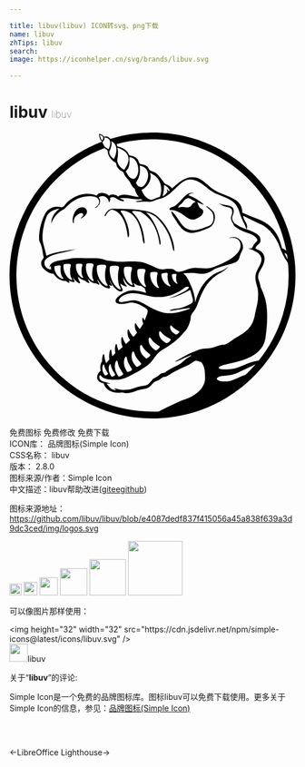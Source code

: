 ```yaml
---

title: libuv(libuv) ICON转svg、png下载
name: libuv
zhTips: libuv
search: 
image: https://iconhelper.cn/svg/brands/libuv.svg

---
```


# libuv  <small style="font-size: 60%;font-weight: 100">libuv</small>

<div id="svg" class="svg-wrap">
<svg role="img" viewBox="0 0 24 24" xmlns="http://www.w3.org/2000/svg"><title>libuv icon</title><path d="M20.534 19.21c-.573.117-1.183.506-1.656.594-1.044.193-1.66.007-1.108-.22.8-.332 3.44-.415 3.716-2.374.276-1.96.083-2.843-.055-3.34a7.179 7.179 0 0 0-.351-.891 3.633 3.633 0 0 0-.134-.523 1.66 1.66 0 0 1-.074-.228s-.034-.241.076-.476c.098-.208.433-.659.456-1.095v-.08a.762.762 0 0 0-.008-.087l-.002-.026a.802.802 0 0 0-.374-.542c-.123-.082-.29-.107-.382-.224.073-.23.306-.313.404-.501.06-.167.011-.343-.081-.503-.178-.2-.528-.372-.842-.49-.393-.147-.792-.264-1.062-.475-.285-.152-.477-.445-.302-.833a.703.703 0 0 0 .064-.3v-.028c-.001-.02-.004-.037-.006-.055a.538.538 0 0 0-.008-.042l-.006-.024-.008-.027c-.072-.243-.453-.31-.59-.323-.307-.027-.506-.111-.67-.163.132.069.264.16.433.228.106.044.26.07.389.112 0 0 .239.048.304.214a.59.59 0 0 1 0 .403l-.01.027c-.024.073-.05.143-.056.215-.022.286.153.434.246.673.167.159.406.324.736.473.298.134.653.215.874.348.127.077.36.263.354.399-.004.104-.195.245-.272.348-.056.074-.083.171-.132.24-.043.069-.099.112-.162.112-.083 0-.271.032-.147.041.124.01.446.161.446.161.435.18.727.514.567.99-.134.399-.442.732-.463 1.17-.023.467.19.85.218 1.22.046.623-.043 1.051-.164 1.52-.056.218-.086.434-.136.647-.213.906-.76 1.299-1.5 1.718-.322.181-.666.516-1.01.622-.056.017-.141-.009-.192 0-.317.057-.602.215-.927.274-.306.057-.628.03-.991.121-.184.066-.42.165-.559.223-.213.097-.422.199-.631.3l-.693.396s-.386.224.042.059c.344-.134 1.527-.722 1.031-.377-.342.172-.527.416-.83.624 0 0-1.016.504-1.169.645-.167.155-.372.069-.507.22a1.19 1.19 0 0 1-.49.332c-.138.046-.294.35-.506.506-.211.156-.671.11-1.076.285a2.373 2.373 0 0 1-.824.177c-.04.004-.08.006-.116.007H9.56a1.553 1.553 0 0 1-.556-.096c-.169-.062-.231-.03-.193-.01.038.02.148.124.148.124-.472 0-.601-.315-.819-.548.1-.014.381.055.238-.028-.283-.135-.827-.145-.838-.47-.008-.255.11-.2.11-.2.197.346.809.38 1.254.375.83-.01 1.393-.466 1.937-.723a9.87 9.87 0 0 0 .382-.246v.004c.171-.112.345-.22.492-.355.256-.236.429-.543.655-.804a.697.697 0 0 1 .146-.153c.064-.06.132-.115.208-.164l.003.006.03-.02-.006-.01c.548-.311 1.058-.655 1.489-1.072l.003-.005c.062-.056.386-.418.542-.593.185-.246.318-.557.395-.87.028-.114.01-.251.054-.374.069-.19.242-.36.355-.548.117-.195.195-.408.273-.622.341-.938.736-1.685 1.473-2.191.355-.244.787-.402 1.037-.772a1.665 1.665 0 0 1-.703.408c-.811.267-1.338.95-1.603 1.385a5.167 5.167 0 0 0-.477 1.22 4.06 4.06 0 0 0-.355-1.395c-.16-.37-.303-.761-.6-.996 0 0-.011.001-.058-.027-.046-.027.767-.048.767-.048.143.006.287.026.434.045a.373.373 0 0 1 .103.006c.447.079.91-.088 1.2-.298.15-.11.412-.197.628-.256.004-.01.025-.02.08-.03 0 0 .33-.104.682-.2a3.27 3.27 0 0 0 .533-.175.779.779 0 0 0 .187-.162c.104-.127.106-.28.192-.498.085-.217.216-.386.218-.573.006-.611-.573-1.098-1.2-.772.617-.16 1.056.142.982.723-.092.716-1.172 1.248-1.829 1.518-.26.107-.565.243-.873.274-.443.045-.846-.05-1.227-.025-.49.032-.815.291-1.228.324-.355.028-.307-.212-.615-.239-.063-.036-.257 0-.45-.01-.532.14-.874-.103-1.309-.299-.314-.141-.648-.27-.982-.299-.838-.07-1.348.046-2.033-.027-.193-.02-.594-.045-.784-.116-.593-.222-1.047-.141-1.69-.15-.469-.007-.903-.032-1.196.02-.08.014-.16.034-.245.05-.628.109-1.583.166-1.555.721.046-.032.033-.118.109-.124-.003.102-.006.204.027.274-.365-.01-.58-.262-.573-.548.012-.487.796-.69 1.337-.822.542-.13 1.105-.284 1.5-.348-.947.139-1.95.228-2.673.572a.778.778 0 0 1-.021-.108c-.058-.263-.183-.666-.27-1.058-.102-.451.055-1.242.055-1.242l.004.004c.065-.402.148-.58.228-.821.172-.513.726-.674 1.114-.723a1.742 1.742 0 0 0-.668.901c-.017.137-.03.264-.039.377.294-.914 1.113-1.256 1.113-1.256l.262-.283-.003.013c.452-.438 1.05-.777 1.809-.798.383-.01.845.09.844.466 0 .212-.167.392-.393.491a.311.311 0 0 0 .183-.019l.235-.263c.078-.192.07-.435-.06-.581.346-.296.884.036.845.428.101-.085.163-.247.094-.375.465-.273.726.39 1.194.235-.044-.133-.27-.106-.338-.217.612-.087 1.15.128 1.764.08.038.033.08.066.124.1-1.149.126-.215.126-.215.126.147-.014.5-.038.638-.014.225.04.37-.014.569-.092.004.009.024.008.036-.014.103-.041.222-.086.373-.127a.98.98 0 0 0 .174-.042l.024-.005.004-.004c.079-.027.153-.06.216-.09.58-.279 1.06-.934 1.554-1.278.819-.569 1.595.134 2.165.59l-.004.006c.143.098.332.218.537.344.537.233 1.245.437 1.623.811.302.299.405.684.535 1.083.122.373.357.702.49 1.12a.163.163 0 0 0 .05-.092c-.004-.036-.01-.073 0-.097l.008.007a1.047 1.047 0 0 0-.043-.249c-.112-.229-.309-.49-.285-.693 0 0 .697.36 1.488.718.273.123.522.326.74.559l.063-.002a.136.136 0 0 0-.004.065c.384.43.657.944.752 1.24a4.416 4.416 0 0 0 .16.412h.001c.014.025.023.05.032.074.115.247.227.448.258.503.1.124.181.285.268.42a11.375 11.375 0 0 1-2.465 8.17c-.09.011-.214.032-.378.066zm-.718 1.12c-.549.18-1.11.516-1.467.55-1.076.102-1.27-.376-.41-.455.325-.03.805-.067 1.188-.248.564-.269 1.142-.529 1.528-.722-.264.306-.544.598-.839.875zm-11.735.052c-.092.03-.092-.015-.092-.015s-.165-.236-.19-.456c-.026-.218.03-.412.084-.44.055-.03.067.097.112.256.045.16.268.49.268.49.032.067-.09.134-.182.165zm.575.1c-.105.036-.105-.016-.105-.016s-.189-.269-.217-.519c-.03-.247.036-.468.099-.5.063-.035.076.11.127.29.051.183.307.558.307.558.036.077-.105.153-.211.188zm.194-.697c-.036-.313.048-.593.129-.636.08-.043.098.14.162.37.065.231.39.706.39.706.046.098-.134.194-.27.238-.135.044-.134-.02-.134-.02s-.24-.34-.277-.658zm4.669-3.587c.056-.05.116.056.226.176.11.122.5.313.5.313.063.046-.062.162-.164.232-.1.07-.117.03-.117.03s-.287-.136-.396-.321c-.108-.183-.106-.379-.05-.43zm-.924.492c.069-.065.143.073.281.229.14.16.631.414.631.414.08.06-.076.21-.203.3-.127.091-.148.038-.148.038s-.359-.182-.495-.423c-.136-.237-.136-.493-.066-.558zm-.825 1.11c-.122-.256-.111-.52-.04-.584.07-.064.138.083.266.255.131.175.602.467.602.467.075.067-.084.215-.212.301-.128.087-.147.03-.147.03s-.344-.21-.469-.47zm-.754.63c-.102-.269-.075-.54-.003-.6.073-.06.128.097.24.28.115.189.55.522.55.522.069.075-.094.214-.224.292-.129.078-.142.018-.142.018s-.318-.24-.421-.512zm-1.017 1.654c-.136.041-.134-.021-.134-.021s-.23-.331-.257-.637c-.026-.304.066-.574.148-.614.082-.041.094.136.15.358.059.225.37.686.37.686.043.094-.14.186-.277.228zm.275-1.059c-.066-.304-.002-.59.08-.642.082-.054.116.124.205.34.089.218.48.646.48.646.058.09-.125.21-.267.273-.14.062-.145-.004-.145-.004s-.286-.305-.353-.613zm3.688-7.155s.08.013.043.126c-.035.112-.042.46.066.61.11.15-.075.093-.219-.059-.144-.15-.246-.43-.215-.619 0 0-.008-.08.325-.058zm-.51.921c.176.195-.092.143-.316-.049-.223-.191-.406-.565-.39-.834 0 0-.022-.11.447-.13 0 0 .114.007.079.17-.033.163.006.65.18.843zm-1.19 1.016c1.017.067 1.747-.286 2.264-.647.136-.095.316-.326.546-.174-.098.203-.358.337-.573.448-.377.195-.712.365-1.146.473.732-.112 1.253-.417 1.8-.697.068.14.143.423.192.662h.008s.05.133.034.264c.003.063-.01.116-.055.146a.23.23 0 0 1-.055.052c-.2.13-.794.42-1.27.455-.016 0-.03.003-.046.004l-.035.01-.001-.006c-.432.05-.711.228-.16.137.553-.091 1.736-.292 1.305-.13h.002c-.538.21-1.245.415-1.938.348-.448-.043-.91-.263-1.31-.473-.397-.21-.775-.485-1.2-.573-.323-.067-.59.027-.873.075-.188.032-.45.108-.563-.01-.048-.056-.01-.115-.01-.115.108-.266.421-.423.682-.498.819-.235 1.611.198 2.401.25zm.23-.891c.171.248-.126.148-.353-.105-.227-.253-.38-.71-.323-1.017 0 0-.01-.13.529-.08 0 0 .129.025.066.206-.064.182-.09.747.08.996zm-1.084-.119c.169.283-.146.159-.376-.132-.23-.29-.367-.802-.284-1.136 0 0-.002-.144.58-.064 0 0 .137.035.057.232-.08.196-.145.818.023 1.1zm-1.12-.156c.172.286-.147.164-.38-.13-.234-.292-.376-.812-.293-1.155 0 0-.003-.145.585-.072 0 0 .14.034.059.236-.08.2-.143.836.029 1.121zm-1.027.323c.212.37-.159.213-.441-.166-.283-.379-.472-1.053-.397-1.5 0 0-.011-.19.662-.099 0 0 .161.042.081.306-.08.263-.116 1.089.095 1.46zm-1.09-.275c.211.323-.16.2-.441-.128-.282-.328-.467-.927-.389-1.332 0 0-.01-.171.665-.12 0 0 .162.032.08.272-.082.24-.125.985.085 1.308zm-1.154-.376c.149.277-.14.154-.345-.133-.205-.285-.318-.787-.232-1.115 0 0 .002-.14.54-.058 0 0 .127.035.046.226-.08.193-.158.802-.009 1.08zm-.88-.24c.14.221-.114.125-.303-.102-.189-.227-.308-.628-.248-.892 0 0-.005-.113.46-.053 0 0 .11.026.05.182-.06.154-.1.644.04.865zm-.925.16c.17.248-.126.149-.353-.105-.227-.254-.38-.71-.322-1.017 0 0-.01-.13.528-.08 0 0 .129.025.066.206-.064.182-.09.747.081.996zm-.746-.066c.175.195-.093.143-.316-.049-.224-.191-.407-.565-.39-.834 0 0-.023-.111.446-.13 0 0 .115.007.08.17-.034.163.005.65.18.843zm10.24 10.242c-.516.179-1.435.627-2.173 1.003-.177.008-.354.012-.533.012C5.69 23.423.577 18.31.577 12c0-4.888 3.07-9.057 7.387-10.688.022.02.045.04.07.058.048.039.129.059.17.109.057.067.033.203.058.287.075.259.235.497.501.691.04.029.114.043.148.08.074.085.052.227.108.324.06.102.16.226.284.321.067.052.169.08.232.143.052.05.066.14.103.216.1.204.362.44.488.653a.47.47 0 0 1 .041.088c.053.108.18.338.353.444 0 0 .018.319.336.682-.644-.035-1.265-.399-1.743-.037-.138-.15-.58-.269-.77-.058-.139-.242-.88-.398-1.025-.014-1.053-.472-2.325.202-2.734.878a2.86 2.86 0 0 0-.214.114 1.196 1.196 0 0 0-1.102.187c-.417.301-.853 1.65-.778 2.584.008.1.198.336.266.81.068.469.12.623.12.623-.093.162-.204.234-.219.423-.033.41.318.632.646.842.117.054.249.093.392.099.087.137.42.6.973.6l.04-.001c.211.177.431.225.28.006a.442.442 0 0 1-.034-.059.88.88 0 0 0 .334.13c.002 0 .054.013.097.013.015 0 .06 0 .076-.035s-.016-.072-.027-.084c-.044-.051-.094-.184-.131-.307.04.074.084.144.134.205.262.322.63.475.425.154a.957.957 0 0 1-.122-.392.95.95 0 0 0 .562.33c.235.223.528.315.352.077a.574.574 0 0 1-.091-.225c.142.17.382.389.676.389h.027c.202.136.371.158.22-.038a.692.692 0 0 1-.117-.33c.134.272.39.646.834.767.003 0 .08.022.143.022.049 0 .08-.013.094-.04.022-.038-.006-.083-.016-.098a1.094 1.094 0 0 1-.078-.16c.2.117.346.127.191-.063a.746.746 0 0 1-.14-.379c.108.29.329.695.764.96.003.002.081.04.168.04a.25.25 0 0 0 .112-.026.101.101 0 0 0 .053-.067c.022-.09-.063-.22-.071-.23a1.88 1.88 0 0 1-.134-.35l.003.003c.315.254.723.371.471.118-.153-.154-.212-.417-.217-.632.092.257.315.704.778.792.003 0 .075.014.128.014.029 0 .064-.003.077-.031.005-.012.007-.032-.014-.055a.817.817 0 0 1-.11-.251c.022.016.044.034.067.049.224.147.489.224.523.176.072.06.184.136.337.204.014.032.028.065.04.098 0 0 .07.198.098.305-.363-.094-.984-.276-1.446-.174-.365.08-1.317.606-1.086.976a.17.17 0 0 0 .057.056l.014.005a.962.962 0 0 0 .42.075l.061-.001a2.74 2.74 0 0 0 .442-.07c.254-.084.482-.034.482-.034l-.004.003c.181.02.372.084.569.185.212.107.5.285.573.373.132.16-.07.532-.146.761l-.013.042-.005.019a1.63 1.63 0 0 1-.039.1.42.42 0 0 1-.033-.047c-.072-.121-.11-.228-.148-.179-.038.05-.04.244.032.427a.496.496 0 0 0 .026.055c-.082.15-.182.307-.287.458a1.218 1.218 0 0 1-.204-.234c-.093-.16-.142-.3-.19-.235-.048.064-.05.322.042.565a.86.86 0 0 0 .123.213 5.25 5.25 0 0 1-.307.352 1.736 1.736 0 0 1-.276-.345c-.089-.178-.135-.33-.185-.265-.05.065-.06.338.024.603.034.108.094.207.152.287a16.61 16.61 0 0 1-.345.32 1.455 1.455 0 0 1-.178-.284c-.079-.192-.116-.355-.17-.293-.052.063-.075.347-.005.63.018.07.045.137.075.199-.12.107-.235.209-.34.3a1.261 1.261 0 0 1-.072-.183c-.062-.23-.085-.419-.146-.36-.061.056-.114.361-.069.685.004.032.01.062.017.093l-.03.026c-.069.06-.144.132-.222.21a1.239 1.239 0 0 1-.042-.164c-.04-.24-.045-.43-.108-.385-.062.045-.137.34-.122.67.002.051.008.103.017.155-.091.103-.182.209-.267.313A2.156 2.156 0 0 1 8 19.008c-.045-.25-.055-.45-.119-.401-.058.044-.122.312-.115.623-.064.047-.147.264-.15.51a.935.935 0 0 0 .035.246c-.042.058-.114.099-.164.17-.261.365-.155.8.409.896.173.532.61.79 1.282.797.09 0 .185-.03.273-.025.1.007.182.047.273.05.49.015.746-.14 1.118-.25.278-.08.564-.106.737-.173.265-.104.39-.389.6-.523.079-.05.226-.074.355-.15.11-.064.204-.18.3-.224.085-.038.225-.03.328-.074.17-.075.36-.235.573-.35a16.92 16.92 0 0 1 1.282-.622c.227-.1.467-.333.6-.348.158-.018.341.113.464.1.25.297.338.713.327 1.248.015.001.004.132.004.132s.087 1.148-1.705 1.768zM7.583.205c.188.052.397.159.197.477-.122-.131-.164-.304-.197-.477zm.358.42c.06-.105 0-.159.032-.222.539.07.585.448.352.984-.359-.121-.455-.361-.523-.605C7.86.72 7.904.69 7.94.625zm.588.106c.502.221.58.776.234 1.499a.94.94 0 0 1-.278-.274c-.053-.082-.127-.216-.11-.326.01-.075.07-.177.1-.261.089-.244.123-.463.054-.638zm2.403 2.105c-.009-.026.01-.025.031-.045.75.152.81.884.487 1.435-.152.261-.302.399-.536.326-.194-.06-.22-.217-.314-.324.382-.556.375-.966.332-1.392zm-.866-.55c-.004-.068-.016-.144.011-.21a.74.74 0 0 1 .27.07c.422.223.596 1.018.351 1.486-.105.2-.211.298-.408.241-.317-.09-.409-.45-.537-.599.346-.368.326-.692.313-.988zM9.05 1.287l.02-.01c.825.29 1.299.84.549 1.85-.286-.144-.447-.335-.521-.552-.044-.127-.078-.143-.048-.3.064-.341.085-.717 0-.988zm3.201 4.238l-.052.024c-.1.051-.206.082-.306.1-.62-.134-.807-.84-.807-.84.58-.256.907-.99.7-1.393.006-.015.02-.012.033-.01.263.117.54.311.673.522.256.399.331 1 .119 1.482-.095.022-.156.044-.232.07a.543.543 0 0 0-.04.012l-.07.026-.007.003-.011.004zm1-.501l-.122.104c-.036.068-.145.158-.284.217.11-.335.124-.691.132-.955.228.119.38.282.468.467l-.087.075a.62.62 0 0 0-.163-.194c.032.093.05.188.057.286zM12 .577c5.596 0 10.251 4.023 11.232 9.335a1.862 1.862 0 0 0-.358-.198c-.28-1.248-.882-2.037-2.118-2.487-.414-.151-.807-.326-1.216-.504.024-1.328-1.52-1.3-2.482-1.984-.418-.298-.893-.848-1.371-.95-.926-.197-1.495.448-2.042.899-.134-.146-.335-.29-.627-.42 0 0-.522-.744-.765-.884a.123.123 0 0 1-.034-.026c-.134-.063-.303-.098-.422-.177-.117-.077-.14-.26-.257-.348a1.08 1.08 0 0 0-.225-.122c-.095-.038-.256-.03-.351-.083-.117-.064-.127-.272-.211-.376a.842.842 0 0 0-.408-.273c-.08-.026-.198-.028-.27-.066-.079-.043-.098-.177-.16-.26-.143-.192-.384-.341-.66-.439-.06-.02-.139-.02-.182-.05-.051-.034-.057-.119-.088-.184C9.945.718 10.956.577 12 .577zm11.343 10.068c-.116-.199-.223-.39-.263-.559.08.052.148.11.212.172.02.128.036.257.051.387zM12 0a12 12 0 0 0-3.55.535.27.27 0 0 0-.044-.062c-.103-.1-.226-.177-.482-.112A.647.647 0 0 0 7.52.11l-.006.01c.025.233.058.468.235.629l-.003.028C3.22 2.494 0 6.87 0 12c0 6.628 5.372 12 12 12 6.627 0 12-5.372 12-12S18.627 0 12 0zM5.9 6.312s-.471.107-.6.942c0 0-.022.42.11.328-.111-.506.37-.735.48-.787.155-.069.283-.046.293.086.01.142-.152.205-.2.352.172-.098.558-.326.518-.623-.03-.218-.235-.412-.6-.298zm6.206.512c-.81-.475-2.907-.393-3.4-.43-.484-.038-.726.579-.726.579-.007.13.1-.02.1-.02.317-.57.595-.466.595-.466 1.003.293 1.182 1.767 1.224 2.108.041.34.127.119.127.119.097-.848-.52-1.882-.65-2.015-.13-.131-.007-.206.408-.09 1.247.35 1.364 2.349 1.44 2.59.075.242.122.01.122.01-.17-1.837-.868-2.29-1.054-2.543-.077-.105.554-.12.831.06 1.568 1.013 1.392 2.953 1.534 2.676.143-.283-.395-2.038-1.15-2.636-.152-.119.524.09.773.319 1.18 1.09 1.324 2.271 1.415 2.612.09.34.133.225.133.225.016-1.155-.899-2.617-1.722-3.098zm2.274-.804c.174-.094.379-.707.8-.452.314.189.463.236.463.236s-.219.062-.319.226-.218.29-.566.239c-.366-.055-.433.003-.617.033 0 0 .065-.187.239-.282zm-.673.49c.269.059.516.163.764.324.275.179.573.507.983.474.13-.01.368-.137.463-.2.12-.078.404-.263.328-.547-.034-.126-.184-.147-.273-.25-.124-.143-.12-.283-.218-.448.216.044.34.172.572.2a3.983 3.983 0 0 0-1.31-.797c.04-.022.065-.113.192-.15.115-.033.484.024.246-.025-.24-.067-.389.002-.546.1-.362.226-.656.745-1.037.971-.165.099-.327.076-.464.25.089.177.18.072.3.099zm2.838-.323c-.09.052.057.1.082.125.104.102.336.29.409.448.15.323.103.817-.164.996-.18.12-1.06.449-1.446.448-1.083-.001-1.193-1.191-1.855-1.594.012.114.095.353.19.476.372.486.727 1.487 1.773 1.32.37-.059 1.061-.314 1.339-.488.301-.188.525-.909.218-1.308-.138-.178-.467-.405-.546-.423z"/></svg>
</div>
<detail full-name='libuv'></detail>

<div class="detail-page">
<p>
<span><span class="badge-success badge">免费图标</span> <span class="badge-success badge">免费修改</span>  <span class="badge-success badge">免费下载</span> </span>
<br/>
<span>
ICON库：
<span class="badge-secondary badge">品牌图标(Simple Icon)</span> 
</span>
<br/>
<span>
CSS名称：
<span class="badge-secondary badge">libuv</span> 
</span>

<br/>
<span>
版本：
<span class="badge-secondary badge">2.8.0</span> 
</span>
<br/>
<span>图标来源/作者：<span class="badge-light badge">Simple Icon</span></span> 
<br/>
<span class="zh-detail">中文描述：<span class="badge-primary badge">libuv</span><span class="help-link"><span>帮助改进</span>(<a href="https://gitee.com/liuwave/icon-helper/edit/master/json/brands/libuv.json" target="_blank" rel="noopener noreferrer">gitee</a><a href="https://github.com/liuwave/icon-helper/edit/master/json/brands/libuv.json" target="_blank" rel="noopener noreferrer">github</a></span>)</span><br/>
</p>
</div><div class="description description alert alert-light"><p>图标来源地址：<a href="https://github.com/libuv/libuv/blob/e4087dedf837f415056a45a838f639a3d9dc3ced/img/logos.svg" target="_blank" rel="noopener noreferrer">https://github.com/libuv/libuv/blob/e4087dedf837f415056a45a838f639a3d9dc3ced/img/logos.svg</a></p></div>
<div class="alert alert-dark">
<img height="21" width="21" src="https://cdn.jsdelivr.net/npm/simple-icons@latest/icons/libuv.svg" />
<img height="24" width="24" src="https://cdn.jsdelivr.net/npm/simple-icons@latest/icons/libuv.svg" />
<img height="32" width="32" src="https://cdn.jsdelivr.net/npm/simple-icons@latest/icons/libuv.svg" />
<img height="48" width="48" src="https://cdn.jsdelivr.net/npm/simple-icons@latest/icons/libuv.svg" />
<img height="64" width="64" src="https://cdn.jsdelivr.net/npm/simple-icons@latest/icons/libuv.svg" />
<img height="96" width="96" src="https://cdn.jsdelivr.net/npm/simple-icons@latest/icons/libuv.svg" />

</div>
<div>
  <p>可以像图片那样使用：    
  </p>
  <div class="alert alert-primary" style="font-size: 14px">
    &lt;img height="32" width="32" src="https://cdn.jsdelivr.net/npm/simple-icons@latest/icons/libuv.svg" /&gt;
    <copy-btn content='<img height="32" width="32" src="https://cdn.jsdelivr.net/npm/simple-icons@latest/icons/libuv.svg" />'></copy-btn>
  </div>
  <div class="alert alert-secondary">
    <img height="32" width="32" src="https://cdn.jsdelivr.net/npm/simple-icons@latest/icons/libuv.svg" />libuv
    <copy-btn content="libuv" btn-title="复制图标名称"></copy-btn>
  </div>
</div>
<div class="icon-detail__container">
<p>关于“<b>libuv</b>”的评论:</p>
</div>
<Vssue title="关于“libuv”的评论" />
<div><p>Simple Icon是一个免费的品牌图标库。图标libuv可以免费下载使用。更多关于  Simple Icon的信息，参见：<a target="_blank" href="https://iconhelper.cn/brands.html">品牌图标(Simple Icon)</a>
</p></div>


<div style="padding:2rem 0 " class="page-nav"><p class="inner"><span class="prev">←<router-link to="/icon/libreoffice.html">LibreOffice</router-link></span> <span class="next"><router-link to="/icon/lighthouse.html">Lighthouse</router-link>→</span></p></div>

